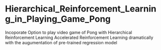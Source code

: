 # Hierarchical_Reinforcement_Learning_in_Playing_Game_Pong
Incoporate Option to play video game of Pong with Hierarchical Reinforcement Learning
Accelerated Reinforcement Learning dramatically with the augumentation of pre-trained regression model
